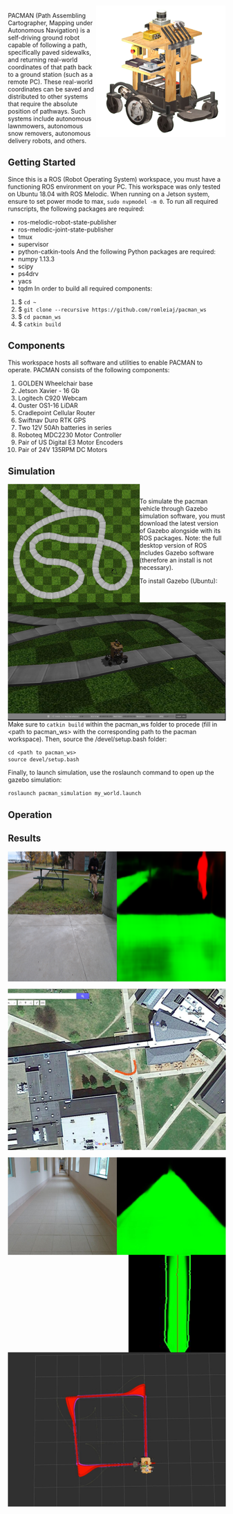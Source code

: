 <img src="/data/Visualization/pacman.png" alt="pacman" align="right" width="300">

PACMAN (Path Assembling Cartographer, Mapping under Autonomous Navigation) is a self-driving ground robot capable of following a path, specifically paved sidewalks, and returning real-world coordinates of that path back to a ground station (such as a remote PC). These real-world coordinates can be saved and distributed to other systems that require the absolute position of pathways. Such systems include autonomous lawnmowers, autonomous snow removers, autonomous delivery robots, and others.

## Getting Started
Since this is a ROS (Robot Operating System) workspace, you must have a functioning ROS environment on your PC. This workspace was only tested on Ubuntu 18.04 with ROS Melodic. When running on a Jetson system, ensure to set power mode to max, `sudo nvpmodel -m 0`. 
To run all required runscripts, the following packages are required:
* ros-melodic-robot-state-publisher
* ros-melodic-joint-state-publisher
* tmux
* supervisor
* python-catkin-tools
And the following Python packages are required:
* numpy 1.13.3
* scipy
* ps4drv
* yacs
* tqdm
In order to build all required components:
1. $ `cd ~`
2. $ `git clone --recursive https://github.com/romleiaj/pacman_ws`
3. $ `cd pacman_ws`
4. $ `catkin build`


## Components
This workspace hosts all software and utilities to enable PACMAN to operate.
PACMAN consists of the following components:
1. GOLDEN Wheelchair base
2. Jetson Xavier - 16 Gb
3. Logitech C920 Webcam
4. Ouster OS1-16 LiDAR
5. Cradlepoint Cellular Router
6. Swiftnav Duro RTK GPS
7. Two 12V 50Ah batteries in series
8. Roboteq MDC2230 Motor Controller
9. Pair of US Digital E3 Motor Encoders
10. Pair of 24V 135RPM DC Motors

## Simulation
<img src="/data/Visualization/top-down-path.png" alt="path" align="left" height="273">
<img src="/data/Visualization/pacman-sidewalk.png" alt="pacmanonpath" align="right" height="273">
&nbsp;
&nbsp;

To simulate the pacman vehicle through Gazebo simulation software, you must download the latest version of Gazebo alongside with its ROS packages. Note: the full desktop version of ROS includes Gazebo software (therefore an install is not necessary).

To install Gazebo (Ubuntu):
```
curl -sSL http://get.gazebosim.org | sh
```
Make sure to `catkin build` within the pacman_ws folder to procede (fill in \<path to pacman_ws\> with the corresponding path to the pacman workspace). Then, source the /devel/setup.bash folder:
```
cd <path to pacman_ws>
source devel/setup.bash
```
Finally, to launch simulation, use the roslaunch command to open up the gazebo simulation:
```
roslaunch pacman_simulation my_world.launch 
```

## Operation

## Results

<img src="/data/Visualization/orig_plus_seg.png" alt="segment" align="center" height="300">
&nbsp;
<img src="/data/Visualization/gps-track.png" alt="gps" align="center">
&nbsp;
<img src="/data/Visualization/path-indoors.png" alt="pathi" align="left" height="225">
<img src="/data/Visualization/path-planned.png" alt="pathp" align="right" height="225">
&nbsp;
<img src="/data/Visualization/rviz-nav.png" alt="rviznav" align="center">
